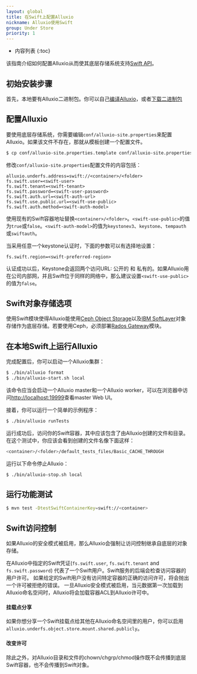 ```yaml
---
layout: global
title: 在Swift上配置Alluxio
nickname: Alluxio使用Swift
group: Under Store
priority: 1
---
```


* 内容列表
{:toc}

该指南介绍如何配置Alluxio从而使其底层存储系统支持[Swift API](http://docs.openstack.org/developer/swift/)。

## 初始安装步骤
  
首先，本地要有Alluxio二进制包。你可以自己[编译Alluxio](Building-Alluxio-Master-Branch.html)，或者[下载二进制包](Running-Alluxio-Locally.html)

## 配置Alluxio

要使用底层存储系统，你需要编辑`conf/alluxio-site.properties`来配置Alluxio。如果该文件不存在，那就从模板创建一个配置文件。

```bash
$ cp conf/alluxio-site.properties.template conf/alluxio-site.properties
```

修改`conf/alluxio-site.properties`配置文件的内容包括：
  
```properties
alluxio.underfs.address=swift://<container>/<folder>
fs.swift.user=<swift-user>
fs.swift.tenant=<swift-tenant>
fs.swift.password=<swift-user-password>
fs.swift.auth.url=<swift-auth-url>
fs.swift.use.public.url=<swift-use-public>
fs.swift.auth.method=<swift-auth-model>
```

使用现有的Swift容器地址替换`<container>/<folder>`。`<swift-use-public>`的值为`true`或`false`。`<swift-auth-model>`的值为`keystonev3`、`keystone`、`tempauth`或`swiftauth`。 

当采用任意一个keystone认证时，下面的参数可以有选择地设置： 

```properties
fs.swift.region=<swift-preferred-region>
```

认证成功以后，Keystone会返回两个访问URL: 公开的 和 私有的。如果Alluxio用在公司内部网，并且Swift位于同样的网络中，那么建议设置`<swift-use-public>`的值为`false`。

## Swift对象存储选项

使用Swift模块使得Alluxio能使用[Ceph Object Storage](https://ceph.com/ceph-storage/object-storage/)以及[IBM SoftLayer](http://www.softlayer.com/object-storage)对象存储作为底层存储。若要使用Ceph，必须部署[Rados Gateway](http://docs.ceph.com/docs/master/radosgw/)模块。

## 在本地Swift上运行Alluxio

完成配置后，你可以启动一个Alluxio集群：

```bash
$ ./bin/alluxio format
$ ./bin/alluxio-start.sh local
```

该命令应当会启动一个Alluxio master和一个Alluxio worker，可以在浏览器中访问[http://localhost:19999](http://localhost:19999)查看master Web UI。

接着，你可以运行一个简单的示例程序：

```bash
$ ./bin/alluxio runTests
```

运行成功后，访问你的Swift容器，其中应该包含了由Alluxio创建的文件和目录。在这个测试中，你应该会看到创建的文件名像下面这样：

```bash
<container>/<folder>/default_tests_files/Basic_CACHE_THROUGH
```

运行以下命令停止Alluxio：

```bash
$ ./bin/alluxio-stop.sh local
```

## 运行功能测试  

```bash
$ mvn test -DtestSwiftContainerKey=swift://<container>
```

## Swift访问控制

如果Alluxio的安全模式被启用，那么Alluxio会强制让访问控制继承自底层的对象存储。

在Alluxio中指定的Swift凭证(`fs.swift.user`, `fs.swift.tenant` and `fs.swift.password`) 代表了一个Swift用户。Swift服务的后端会检查访问容器的用户许可。
如果给定的Swift用户没有访问特定容器的正确的访问许可，将会抛出一个许可被拒绝的错误。
一旦Alluxio安全模式被启用，当元数据第一次加载到Alluxio命名空间时，Alluxio将会加载容器ACL到Alluxio许可中。

#### 挂载点分享
如果你想分享一个Swift挂载点给其他在Alluxio命名空间里的用户，你可以启用`alluxio.underfs.object.store.mount.shared.publicly`。

#### 改变许可
除此之外，对Alluxio目录和文件的chown/chgrp/chmod操作既不会传播到底层Swift容器，也不会传播到Swift对象。
